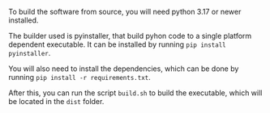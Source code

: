 To build the software from source, you will need python 3.17 or newer installed.

The builder used is pyinstaller, that build pyhon code to a single platform dependent executable. 
It can be installed by running `pip install pyinstaller`.

You will also need to install the dependencies, which can be done by running `pip install -r requirements.txt`.

After this, you can run the script `build.sh` to build the executable, which will be located in the `dist` folder.